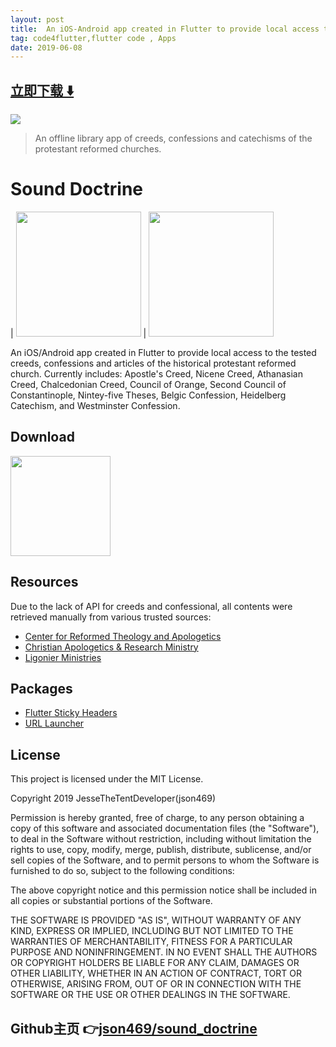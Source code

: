 ```yaml
---
layout: post
title:  An iOS-Android app created in Flutter to provide local access to the tested creeds
tag: code4flutter,flutter code , Apps
date: 2019-06-08
---
```


 


## [立即下载 ️⬇️ ](https://codeload.github.com/json469/sound_doctrine/zip/master) 


 
![](https://flutterawesome.com/content/images/2019/03/Sound-Doctrinec.jpg)
 
>
> An offline library app of creeds, confessions and catechisms of the protestant reformed churches.
>

 
# Sound Doctrine 
| <img src="https://i.imgur.com/HDivy5T.gif" width="200"/> | <img src="https://i.imgur.com/5ifxHHM.gif" width="200"/>

An iOS/Android app created in Flutter to provide local access to the tested creeds, confessions and articles of the historical protestant reformed church. Currently includes: Apostle's Creed, Nicene Creed, Athanasian Creed, Chalcedonian Creed, Council of Orange, Second Council of Constantinople, Nintey-five Theses, Belgic Confession, Heidelberg Catechism, and Westminster Confession.

## Download
[<img src="https://itsallwidgets.com/images/google.png" width="160px"/>](https://play.google.com/store/apps/details?id=com.jessethetentdeveloper.sound_doctrine)

## Resources
Due to the lack of API for creeds and confessional, all contents were retrieved manually from various trusted sources:
- [Center for Reformed Theology and Apologetics](https://reformed.org)
- [Christian Apologetics & Research Ministry](https://carm.org)
- [Ligonier Ministries](https://www.ligonier.org)

## Packages
- [Flutter Sticky Headers](https://pub.dartlang.org/packages/sticky_headers)
- [URL Launcher](https://pub.dartlang.org/packages/url_launcher)

## License
This project is licensed under the MIT License.

Copyright 2019 JesseTheTentDeveloper(json469)

Permission is hereby granted, free of charge, to any person obtaining a copy of this software and associated documentation files (the "Software"), to deal in the Software without restriction, including without limitation the rights to use, copy, modify, merge, publish, distribute, sublicense, and/or sell copies of the Software, and to permit persons to whom the Software is furnished to do so, subject to the following conditions:

The above copyright notice and this permission notice shall be included in all copies or substantial portions of the Software.

THE SOFTWARE IS PROVIDED "AS IS", WITHOUT WARRANTY OF ANY KIND, EXPRESS OR IMPLIED, INCLUDING BUT NOT LIMITED TO THE WARRANTIES OF MERCHANTABILITY, FITNESS FOR A PARTICULAR PURPOSE AND NONINFRINGEMENT. IN NO EVENT SHALL THE AUTHORS OR COPYRIGHT HOLDERS BE LIABLE FOR ANY CLAIM, DAMAGES OR OTHER LIABILITY, WHETHER IN AN ACTION OF CONTRACT, TORT OR OTHERWISE, ARISING FROM, OUT OF OR IN CONNECTION WITH THE SOFTWARE OR THE USE OR OTHER DEALINGS IN THE SOFTWARE.

## Github主页 👉[json469/sound_doctrine](http://github.com/json469/sound_doctrine)